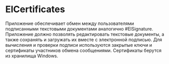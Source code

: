 # ElCertificates
Приложение обеспечивает обмен между пользователями подписанными текстовыми документами аналогично #ElSignature. 
Приложение должно позволять редактировать текстовые документы, а также сохранять и загружать их вместе с электронной подписью. 
Для вычисления и проверки подписи используются закрытые ключи и сертификаты участников обмена сообщениями.
Сертификаты берутся из хранилища Windows.
